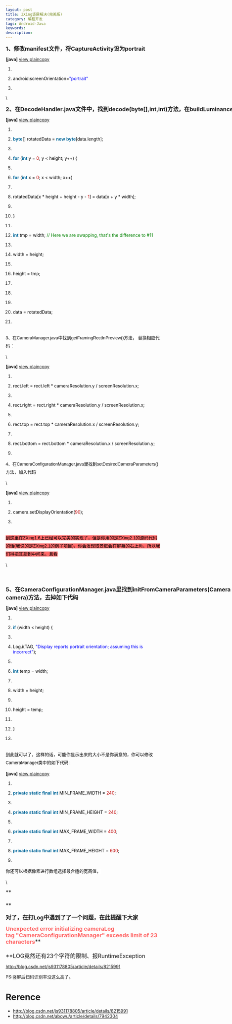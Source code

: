 ```yaml
---
layout: post
title: ZXing竖屏解决(完美版)
category: 编程开发
tags: Android-Java
keywords: 
description: 
---
```

<span style="WHITE-SPACE: pre"><span
style="FONT-SIZE: 18px">**1、修改manifest文件，将CaptureActivity设为portrait**</span></span>

<span style="WHITE-SPACE: pre"></span>

**[java]**<span class="Apple-converted-space"> </span>[view
plain](http://blog.csdn.net/js931178805/article/details/8215991# "view plain")[copy](http://blog.csdn.net/js931178805/article/details/8215991# "copy")

1.  

2.  <span
    style="BORDER-BOTTOM: medium none; BORDER-LEFT: medium none; PADDING-BOTTOM: 0px; MARGIN: 0px; PADDING-LEFT: 0px; PADDING-RIGHT: 0px; COLOR: black; BORDER-TOP: medium none; BORDER-RIGHT: medium none; PADDING-TOP: 0px"><span
    style="BORDER-BOTTOM: medium none; BORDER-LEFT: medium none; PADDING-BOTTOM: 0px; MARGIN: 0px; PADDING-LEFT: 0px; PADDING-RIGHT: 0px; COLOR: black; BORDER-TOP: medium none; BORDER-RIGHT: medium none; PADDING-TOP: 0px">android:screenOrientation=</span><span
    class="string"
    style="BORDER-BOTTOM: medium none; BORDER-LEFT: medium none; PADDING-BOTTOM: 0px; MARGIN: 0px; PADDING-LEFT: 0px; PADDING-RIGHT: 0px; COLOR: blue; BORDER-TOP: medium none; BORDER-RIGHT: medium none; PADDING-TOP: 0px">"portrait"</span><span
    style="BORDER-BOTTOM: medium none; BORDER-LEFT: medium none; PADDING-BOTTOM: 0px; MARGIN: 0px; PADDING-LEFT: 0px; PADDING-RIGHT: 0px; COLOR: black; BORDER-TOP: medium none; BORDER-RIGHT: medium none; PADDING-TOP: 0px">  </span></span>

3.   

\

<span style="WHITE-SPACE: pre"><span
style="FONT-SIZE: 18px">**2、在DecodeHandler.java文件中，找到decode(byte[],int,int)方法，在buildLuminanceSource调用前，加上如下：**</span></span>

<span style="WHITE-SPACE: pre"><span
style="FONT-SIZE: 18px"></span></span>

**[java]**<span class="Apple-converted-space"> </span>[view
plain](http://blog.csdn.net/js931178805/article/details/8215991# "view plain")[copy](http://blog.csdn.net/js931178805/article/details/8215991# "copy")

1.  

2.  <span
    style="BORDER-BOTTOM: medium none; BORDER-LEFT: medium none; PADDING-BOTTOM: 0px; MARGIN: 0px; PADDING-LEFT: 0px; PADDING-RIGHT: 0px; COLOR: black; BORDER-TOP: medium none; BORDER-RIGHT: medium none; PADDING-TOP: 0px"><span
    class="keyword"
    style="BORDER-BOTTOM: medium none; BORDER-LEFT: medium none; PADDING-BOTTOM: 0px; MARGIN: 0px; PADDING-LEFT: 0px; PADDING-RIGHT: 0px; COLOR: #006699; BORDER-TOP: medium none; FONT-WEIGHT: bold; BORDER-RIGHT: medium none; PADDING-TOP: 0px">byte</span><span
    style="BORDER-BOTTOM: medium none; BORDER-LEFT: medium none; PADDING-BOTTOM: 0px; MARGIN: 0px; PADDING-LEFT: 0px; PADDING-RIGHT: 0px; COLOR: black; BORDER-TOP: medium none; BORDER-RIGHT: medium none; PADDING-TOP: 0px">[] rotatedData = </span><span
    class="keyword"
    style="BORDER-BOTTOM: medium none; BORDER-LEFT: medium none; PADDING-BOTTOM: 0px; MARGIN: 0px; PADDING-LEFT: 0px; PADDING-RIGHT: 0px; COLOR: #006699; BORDER-TOP: medium none; FONT-WEIGHT: bold; BORDER-RIGHT: medium none; PADDING-TOP: 0px">new</span><span
    style="BORDER-BOTTOM: medium none; BORDER-LEFT: medium none; PADDING-BOTTOM: 0px; MARGIN: 0px; PADDING-LEFT: 0px; PADDING-RIGHT: 0px; COLOR: black; BORDER-TOP: medium none; BORDER-RIGHT: medium none; PADDING-TOP: 0px"> </span><span
    class="keyword"
    style="BORDER-BOTTOM: medium none; BORDER-LEFT: medium none; PADDING-BOTTOM: 0px; MARGIN: 0px; PADDING-LEFT: 0px; PADDING-RIGHT: 0px; COLOR: #006699; BORDER-TOP: medium none; FONT-WEIGHT: bold; BORDER-RIGHT: medium none; PADDING-TOP: 0px">byte</span><span
    style="BORDER-BOTTOM: medium none; BORDER-LEFT: medium none; PADDING-BOTTOM: 0px; MARGIN: 0px; PADDING-LEFT: 0px; PADDING-RIGHT: 0px; COLOR: black; BORDER-TOP: medium none; BORDER-RIGHT: medium none; PADDING-TOP: 0px">[data.length];  </span></span>

3.  

4.  <span
    style="BORDER-BOTTOM: medium none; BORDER-LEFT: medium none; PADDING-BOTTOM: 0px; MARGIN: 0px; PADDING-LEFT: 0px; PADDING-RIGHT: 0px; COLOR: black; BORDER-TOP: medium none; BORDER-RIGHT: medium none; PADDING-TOP: 0px">    <span
    class="keyword"
    style="BORDER-BOTTOM: medium none; BORDER-LEFT: medium none; PADDING-BOTTOM: 0px; MARGIN: 0px; PADDING-LEFT: 0px; PADDING-RIGHT: 0px; COLOR: #006699; BORDER-TOP: medium none; FONT-WEIGHT: bold; BORDER-RIGHT: medium none; PADDING-TOP: 0px">for</span><span
    style="BORDER-BOTTOM: medium none; BORDER-LEFT: medium none; PADDING-BOTTOM: 0px; MARGIN: 0px; PADDING-LEFT: 0px; PADDING-RIGHT: 0px; COLOR: black; BORDER-TOP: medium none; BORDER-RIGHT: medium none; PADDING-TOP: 0px"> (</span><span
    class="keyword"
    style="BORDER-BOTTOM: medium none; BORDER-LEFT: medium none; PADDING-BOTTOM: 0px; MARGIN: 0px; PADDING-LEFT: 0px; PADDING-RIGHT: 0px; COLOR: #006699; BORDER-TOP: medium none; FONT-WEIGHT: bold; BORDER-RIGHT: medium none; PADDING-TOP: 0px">int</span><span
    style="BORDER-BOTTOM: medium none; BORDER-LEFT: medium none; PADDING-BOTTOM: 0px; MARGIN: 0px; PADDING-LEFT: 0px; PADDING-RIGHT: 0px; COLOR: black; BORDER-TOP: medium none; BORDER-RIGHT: medium none; PADDING-TOP: 0px"> y = </span><span
    class="number"
    style="BORDER-BOTTOM: medium none; BORDER-LEFT: medium none; PADDING-BOTTOM: 0px; MARGIN: 0px; PADDING-LEFT: 0px; PADDING-RIGHT: 0px; COLOR: #c00000; BORDER-TOP: medium none; BORDER-RIGHT: medium none; PADDING-TOP: 0px">0</span><span
    style="BORDER-BOTTOM: medium none; BORDER-LEFT: medium none; PADDING-BOTTOM: 0px; MARGIN: 0px; PADDING-LEFT: 0px; PADDING-RIGHT: 0px; COLOR: black; BORDER-TOP: medium none; BORDER-RIGHT: medium none; PADDING-TOP: 0px">; y \< height; y++) {  </span></span>

5.  

6.  <span
    style="BORDER-BOTTOM: medium none; BORDER-LEFT: medium none; PADDING-BOTTOM: 0px; MARGIN: 0px; PADDING-LEFT: 0px; PADDING-RIGHT: 0px; COLOR: black; BORDER-TOP: medium none; BORDER-RIGHT: medium none; PADDING-TOP: 0px">        <span
    class="keyword"
    style="BORDER-BOTTOM: medium none; BORDER-LEFT: medium none; PADDING-BOTTOM: 0px; MARGIN: 0px; PADDING-LEFT: 0px; PADDING-RIGHT: 0px; COLOR: #006699; BORDER-TOP: medium none; FONT-WEIGHT: bold; BORDER-RIGHT: medium none; PADDING-TOP: 0px">for</span><span
    style="BORDER-BOTTOM: medium none; BORDER-LEFT: medium none; PADDING-BOTTOM: 0px; MARGIN: 0px; PADDING-LEFT: 0px; PADDING-RIGHT: 0px; COLOR: black; BORDER-TOP: medium none; BORDER-RIGHT: medium none; PADDING-TOP: 0px"> (</span><span
    class="keyword"
    style="BORDER-BOTTOM: medium none; BORDER-LEFT: medium none; PADDING-BOTTOM: 0px; MARGIN: 0px; PADDING-LEFT: 0px; PADDING-RIGHT: 0px; COLOR: #006699; BORDER-TOP: medium none; FONT-WEIGHT: bold; BORDER-RIGHT: medium none; PADDING-TOP: 0px">int</span><span
    style="BORDER-BOTTOM: medium none; BORDER-LEFT: medium none; PADDING-BOTTOM: 0px; MARGIN: 0px; PADDING-LEFT: 0px; PADDING-RIGHT: 0px; COLOR: black; BORDER-TOP: medium none; BORDER-RIGHT: medium none; PADDING-TOP: 0px"> x = </span><span
    class="number"
    style="BORDER-BOTTOM: medium none; BORDER-LEFT: medium none; PADDING-BOTTOM: 0px; MARGIN: 0px; PADDING-LEFT: 0px; PADDING-RIGHT: 0px; COLOR: #c00000; BORDER-TOP: medium none; BORDER-RIGHT: medium none; PADDING-TOP: 0px">0</span><span
    style="BORDER-BOTTOM: medium none; BORDER-LEFT: medium none; PADDING-BOTTOM: 0px; MARGIN: 0px; PADDING-LEFT: 0px; PADDING-RIGHT: 0px; COLOR: black; BORDER-TOP: medium none; BORDER-RIGHT: medium none; PADDING-TOP: 0px">; x \< width; x++)  </span></span>

7.  

8.  <span
    style="BORDER-BOTTOM: medium none; BORDER-LEFT: medium none; PADDING-BOTTOM: 0px; MARGIN: 0px; PADDING-LEFT: 0px; PADDING-RIGHT: 0px; COLOR: black; BORDER-TOP: medium none; BORDER-RIGHT: medium none; PADDING-TOP: 0px">        rotatedData[x \* height + height - y - <span
    class="number"
    style="BORDER-BOTTOM: medium none; BORDER-LEFT: medium none; PADDING-BOTTOM: 0px; MARGIN: 0px; PADDING-LEFT: 0px; PADDING-RIGHT: 0px; COLOR: #c00000; BORDER-TOP: medium none; BORDER-RIGHT: medium none; PADDING-TOP: 0px">1</span><span
    style="BORDER-BOTTOM: medium none; BORDER-LEFT: medium none; PADDING-BOTTOM: 0px; MARGIN: 0px; PADDING-LEFT: 0px; PADDING-RIGHT: 0px; COLOR: black; BORDER-TOP: medium none; BORDER-RIGHT: medium none; PADDING-TOP: 0px">] = data[x + y \* width];  </span></span>

9.  

10. <span
    style="BORDER-BOTTOM: medium none; BORDER-LEFT: medium none; PADDING-BOTTOM: 0px; MARGIN: 0px; PADDING-LEFT: 0px; PADDING-RIGHT: 0px; COLOR: black; BORDER-TOP: medium none; BORDER-RIGHT: medium none; PADDING-TOP: 0px">    }  </span>

11. 

12. <span
    style="BORDER-BOTTOM: medium none; BORDER-LEFT: medium none; PADDING-BOTTOM: 0px; MARGIN: 0px; PADDING-LEFT: 0px; PADDING-RIGHT: 0px; COLOR: black; BORDER-TOP: medium none; BORDER-RIGHT: medium none; PADDING-TOP: 0px">    <span
    class="keyword"
    style="BORDER-BOTTOM: medium none; BORDER-LEFT: medium none; PADDING-BOTTOM: 0px; MARGIN: 0px; PADDING-LEFT: 0px; PADDING-RIGHT: 0px; COLOR: #006699; BORDER-TOP: medium none; FONT-WEIGHT: bold; BORDER-RIGHT: medium none; PADDING-TOP: 0px">int</span><span
    style="BORDER-BOTTOM: medium none; BORDER-LEFT: medium none; PADDING-BOTTOM: 0px; MARGIN: 0px; PADDING-LEFT: 0px; PADDING-RIGHT: 0px; COLOR: black; BORDER-TOP: medium none; BORDER-RIGHT: medium none; PADDING-TOP: 0px"> tmp = width; </span><span
    class="comment"
    style="BORDER-BOTTOM: medium none; BORDER-LEFT: medium none; PADDING-BOTTOM: 0px; MARGIN: 0px; PADDING-LEFT: 0px; PADDING-RIGHT: 0px; COLOR: #008200; BORDER-TOP: medium none; BORDER-RIGHT: medium none; PADDING-TOP: 0px">// Here we are swapping, that's the difference to \#11</span><span
    style="BORDER-BOTTOM: medium none; BORDER-LEFT: medium none; PADDING-BOTTOM: 0px; MARGIN: 0px; PADDING-LEFT: 0px; PADDING-RIGHT: 0px; COLOR: black; BORDER-TOP: medium none; BORDER-RIGHT: medium none; PADDING-TOP: 0px">  </span></span>

13. 

14. <span
    style="BORDER-BOTTOM: medium none; BORDER-LEFT: medium none; PADDING-BOTTOM: 0px; MARGIN: 0px; PADDING-LEFT: 0px; PADDING-RIGHT: 0px; COLOR: black; BORDER-TOP: medium none; BORDER-RIGHT: medium none; PADDING-TOP: 0px">    width = height;  </span>

15. 

16. <span
    style="BORDER-BOTTOM: medium none; BORDER-LEFT: medium none; PADDING-BOTTOM: 0px; MARGIN: 0px; PADDING-LEFT: 0px; PADDING-RIGHT: 0px; COLOR: black; BORDER-TOP: medium none; BORDER-RIGHT: medium none; PADDING-TOP: 0px">    height = tmp;  </span>

17. 

18. <span
    style="BORDER-BOTTOM: medium none; BORDER-LEFT: medium none; PADDING-BOTTOM: 0px; MARGIN: 0px; PADDING-LEFT: 0px; PADDING-RIGHT: 0px; COLOR: black; BORDER-TOP: medium none; BORDER-RIGHT: medium none; PADDING-TOP: 0px">  </span>

19. 

20. <span
    style="BORDER-BOTTOM: medium none; BORDER-LEFT: medium none; PADDING-BOTTOM: 0px; MARGIN: 0px; PADDING-LEFT: 0px; PADDING-RIGHT: 0px; COLOR: black; BORDER-TOP: medium none; BORDER-RIGHT: medium none; PADDING-TOP: 0px">    data = rotatedData;  </span>

21. 

\
<span
style="TEXT-ALIGN: left; WIDOWS: 2; TEXT-TRANSFORM: none; BACKGROUND-COLOR: #ffffff; TEXT-INDENT: 0px; FONT: 14px/26px Arial; WHITE-SPACE: pre; ORPHANS: 2; LETTER-SPACING: normal; COLOR: #000000; WORD-SPACING: 0px; webkit-text-size-adjust: auto; webkit-text-stroke-width: 0px"></span><span
style="TEXT-ALIGN: left; WIDOWS: 2; TEXT-TRANSFORM: none; BACKGROUND-COLOR: #ffffff; TEXT-INDENT: 0px; DISPLAY: inline !important; FONT: 14px/26px Arial; WHITE-SPACE: normal; ORPHANS: 2; FLOAT: none; LETTER-SPACING: normal; COLOR: #000000; WORD-SPACING: 0px; webkit-text-size-adjust: auto; webkit-text-stroke-width: 0px">3、在CameraManager.java中找到getFramingRectInPreview()方法，
替换相应代码：</span>

\

<span style="WHITE-SPACE: pre"><span
style="FONT-SIZE: 18px"></span></span>

**[java]**<span class="Apple-converted-space"> </span>[view
plain](http://blog.csdn.net/js931178805/article/details/8215991# "view plain")[copy](http://blog.csdn.net/js931178805/article/details/8215991# "copy")

1.  

2.  <span
    style="BORDER-BOTTOM: medium none; BORDER-LEFT: medium none; PADDING-BOTTOM: 0px; MARGIN: 0px; PADDING-LEFT: 0px; PADDING-RIGHT: 0px; COLOR: black; BORDER-TOP: medium none; BORDER-RIGHT: medium none; PADDING-TOP: 0px"><span
    style="BORDER-BOTTOM: medium none; BORDER-LEFT: medium none; PADDING-BOTTOM: 0px; MARGIN: 0px; PADDING-LEFT: 0px; PADDING-RIGHT: 0px; COLOR: black; BORDER-TOP: medium none; BORDER-RIGHT: medium none; PADDING-TOP: 0px">rect.left = rect.left \* cameraResolution.y / screenResolution.x;  </span></span>

3.  

4.  <span
    style="BORDER-BOTTOM: medium none; BORDER-LEFT: medium none; PADDING-BOTTOM: 0px; MARGIN: 0px; PADDING-LEFT: 0px; PADDING-RIGHT: 0px; COLOR: black; BORDER-TOP: medium none; BORDER-RIGHT: medium none; PADDING-TOP: 0px">      rect.right = rect.right \* cameraResolution.y / screenResolution.x;  </span>

5.  

6.  <span
    style="BORDER-BOTTOM: medium none; BORDER-LEFT: medium none; PADDING-BOTTOM: 0px; MARGIN: 0px; PADDING-LEFT: 0px; PADDING-RIGHT: 0px; COLOR: black; BORDER-TOP: medium none; BORDER-RIGHT: medium none; PADDING-TOP: 0px">      rect.top = rect.top \* cameraResolution.x / screenResolution.y;  </span>

7.  

8.  <span
    style="BORDER-BOTTOM: medium none; BORDER-LEFT: medium none; PADDING-BOTTOM: 0px; MARGIN: 0px; PADDING-LEFT: 0px; PADDING-RIGHT: 0px; COLOR: black; BORDER-TOP: medium none; BORDER-RIGHT: medium none; PADDING-TOP: 0px">      rect.bottom = rect.bottom \* cameraResolution.x / screenResolution.y;  </span>

9.  

<span
style="TEXT-ALIGN: left; WIDOWS: 2; TEXT-TRANSFORM: none; BACKGROUND-COLOR: #ffffff; TEXT-INDENT: 0px; FONT: 14px/26px Arial; WHITE-SPACE: pre; ORPHANS: 2; LETTER-SPACING: normal; COLOR: #000000; WORD-SPACING: 0px; webkit-text-size-adjust: auto; webkit-text-stroke-width: 0px"></span><span
style="TEXT-ALIGN: left; WIDOWS: 2; TEXT-TRANSFORM: none; BACKGROUND-COLOR: #ffffff; TEXT-INDENT: 0px; DISPLAY: inline !important; FONT: 14px/26px Arial; WHITE-SPACE: normal; ORPHANS: 2; FLOAT: none; LETTER-SPACING: normal; COLOR: #000000; WORD-SPACING: 0px; webkit-text-size-adjust: auto; webkit-text-stroke-width: 0px">4、在CameraConfigurationManager.java里找到setDesiredCameraParameters()方法，加入代码</span>

\

<span style="WHITE-SPACE: pre"><span
style="FONT-SIZE: 18px"></span></span>

**[java]**<span class="Apple-converted-space"> </span>[view
plain](http://blog.csdn.net/js931178805/article/details/8215991# "view plain")[copy](http://blog.csdn.net/js931178805/article/details/8215991# "copy")

1.  

2.  <span
    style="BORDER-BOTTOM: medium none; BORDER-LEFT: medium none; PADDING-BOTTOM: 0px; MARGIN: 0px; PADDING-LEFT: 0px; PADDING-RIGHT: 0px; COLOR: black; BORDER-TOP: medium none; BORDER-RIGHT: medium none; PADDING-TOP: 0px"><span
    style="BORDER-BOTTOM: medium none; BORDER-LEFT: medium none; PADDING-BOTTOM: 0px; MARGIN: 0px; PADDING-LEFT: 0px; PADDING-RIGHT: 0px; COLOR: black; BORDER-TOP: medium none; BORDER-RIGHT: medium none; PADDING-TOP: 0px">camera.setDisplayOrientation(</span><span
    class="number"
    style="BORDER-BOTTOM: medium none; BORDER-LEFT: medium none; PADDING-BOTTOM: 0px; MARGIN: 0px; PADDING-LEFT: 0px; PADDING-RIGHT: 0px; COLOR: #c00000; BORDER-TOP: medium none; BORDER-RIGHT: medium none; PADDING-TOP: 0px">90</span><span
    style="BORDER-BOTTOM: medium none; BORDER-LEFT: medium none; PADDING-BOTTOM: 0px; MARGIN: 0px; PADDING-LEFT: 0px; PADDING-RIGHT: 0px; COLOR: black; BORDER-TOP: medium none; BORDER-RIGHT: medium none; PADDING-TOP: 0px">);  </span></span>

3.  

\
<span
style="TEXT-ALIGN: left; WIDOWS: 2; TEXT-TRANSFORM: none; BACKGROUND-COLOR: #ffffff; TEXT-INDENT: 0px; FONT: 14px/26px Arial; WHITE-SPACE: pre; ORPHANS: 2; LETTER-SPACING: normal; COLOR: #000000; WORD-SPACING: 0px; webkit-text-size-adjust: auto; webkit-text-stroke-width: 0px"></span><span
style="TEXT-ALIGN: left; WIDOWS: 2; TEXT-TRANSFORM: none; BACKGROUND-COLOR: #ff6666; TEXT-INDENT: 0px; FONT: 14px/26px Arial; WHITE-SPACE: normal; ORPHANS: 2; LETTER-SPACING: normal; COLOR: #000000; WORD-SPACING: 0px; webkit-text-size-adjust: auto; webkit-text-stroke-width: 0px">到这里在ZXing1.6上已经可以完美的实现了，但是你用的是ZXing2.1的源码代码的话(我说的是ZXing2.1的例子项目)，你会发现取景框会在屏幕的右上角，所以我们得把其拿到中间来。且看</span><span
style="TEXT-ALIGN: left; WIDOWS: 2; TEXT-TRANSFORM: none; BACKGROUND-COLOR: #ffffff; TEXT-INDENT: 0px; DISPLAY: inline !important; FONT: 14px/26px Arial; WHITE-SPACE: normal; ORPHANS: 2; FLOAT: none; LETTER-SPACING: normal; COLOR: #000000; WORD-SPACING: 0px; webkit-text-size-adjust: auto; webkit-text-stroke-width: 0px"></span>

\

<span style="WHITE-SPACE: pre"><span style="FONT-SIZE: 18px">**<span
style="WHITE-SPACE: pre"></span>\
<span
style="WHITE-SPACE: pre"></span>5、在CameraConfigurationManager.java里找到initFromCameraParameters(Camera
camera)方法，去掉如下代码**</span></span>

<span style="WHITE-SPACE: pre"><span
style="FONT-SIZE: 18px"></span></span>

**[java]**<span class="Apple-converted-space"> </span>[view
plain](http://blog.csdn.net/js931178805/article/details/8215991# "view plain")[copy](http://blog.csdn.net/js931178805/article/details/8215991# "copy")

1.  

2.  <span
    style="BORDER-BOTTOM: medium none; BORDER-LEFT: medium none; PADDING-BOTTOM: 0px; MARGIN: 0px; PADDING-LEFT: 0px; PADDING-RIGHT: 0px; COLOR: black; BORDER-TOP: medium none; BORDER-RIGHT: medium none; PADDING-TOP: 0px"><span
    class="keyword"
    style="BORDER-BOTTOM: medium none; BORDER-LEFT: medium none; PADDING-BOTTOM: 0px; MARGIN: 0px; PADDING-LEFT: 0px; PADDING-RIGHT: 0px; COLOR: #006699; BORDER-TOP: medium none; FONT-WEIGHT: bold; BORDER-RIGHT: medium none; PADDING-TOP: 0px">if</span><span
    style="BORDER-BOTTOM: medium none; BORDER-LEFT: medium none; PADDING-BOTTOM: 0px; MARGIN: 0px; PADDING-LEFT: 0px; PADDING-RIGHT: 0px; COLOR: black; BORDER-TOP: medium none; BORDER-RIGHT: medium none; PADDING-TOP: 0px"> (width \< height) {  </span></span>

3.  

4.  <span
    style="BORDER-BOTTOM: medium none; BORDER-LEFT: medium none; PADDING-BOTTOM: 0px; MARGIN: 0px; PADDING-LEFT: 0px; PADDING-RIGHT: 0px; COLOR: black; BORDER-TOP: medium none; BORDER-RIGHT: medium none; PADDING-TOP: 0px">    Log.i(TAG, <span
    class="string"
    style="BORDER-BOTTOM: medium none; BORDER-LEFT: medium none; PADDING-BOTTOM: 0px; MARGIN: 0px; PADDING-LEFT: 0px; PADDING-RIGHT: 0px; COLOR: blue; BORDER-TOP: medium none; BORDER-RIGHT: medium none; PADDING-TOP: 0px">"Display reports portrait orientation; assuming this is incorrect"</span><span
    style="BORDER-BOTTOM: medium none; BORDER-LEFT: medium none; PADDING-BOTTOM: 0px; MARGIN: 0px; PADDING-LEFT: 0px; PADDING-RIGHT: 0px; COLOR: black; BORDER-TOP: medium none; BORDER-RIGHT: medium none; PADDING-TOP: 0px">);   </span></span>

5.  

6.  <span
    style="BORDER-BOTTOM: medium none; BORDER-LEFT: medium none; PADDING-BOTTOM: 0px; MARGIN: 0px; PADDING-LEFT: 0px; PADDING-RIGHT: 0px; COLOR: black; BORDER-TOP: medium none; BORDER-RIGHT: medium none; PADDING-TOP: 0px">    <span
    class="keyword"
    style="BORDER-BOTTOM: medium none; BORDER-LEFT: medium none; PADDING-BOTTOM: 0px; MARGIN: 0px; PADDING-LEFT: 0px; PADDING-RIGHT: 0px; COLOR: #006699; BORDER-TOP: medium none; FONT-WEIGHT: bold; BORDER-RIGHT: medium none; PADDING-TOP: 0px">int</span><span
    style="BORDER-BOTTOM: medium none; BORDER-LEFT: medium none; PADDING-BOTTOM: 0px; MARGIN: 0px; PADDING-LEFT: 0px; PADDING-RIGHT: 0px; COLOR: black; BORDER-TOP: medium none; BORDER-RIGHT: medium none; PADDING-TOP: 0px"> temp = width;  </span></span>

7.  

8.  <span
    style="BORDER-BOTTOM: medium none; BORDER-LEFT: medium none; PADDING-BOTTOM: 0px; MARGIN: 0px; PADDING-LEFT: 0px; PADDING-RIGHT: 0px; COLOR: black; BORDER-TOP: medium none; BORDER-RIGHT: medium none; PADDING-TOP: 0px">    width = height;  </span>

9.  

10. <span
    style="BORDER-BOTTOM: medium none; BORDER-LEFT: medium none; PADDING-BOTTOM: 0px; MARGIN: 0px; PADDING-LEFT: 0px; PADDING-RIGHT: 0px; COLOR: black; BORDER-TOP: medium none; BORDER-RIGHT: medium none; PADDING-TOP: 0px">    height = temp;  </span>

11. 

12. <span
    style="BORDER-BOTTOM: medium none; BORDER-LEFT: medium none; PADDING-BOTTOM: 0px; MARGIN: 0px; PADDING-LEFT: 0px; PADDING-RIGHT: 0px; COLOR: black; BORDER-TOP: medium none; BORDER-RIGHT: medium none; PADDING-TOP: 0px">}  </span>

13. 

\
<span
style="TEXT-ALIGN: left; WIDOWS: 2; TEXT-TRANSFORM: none; BACKGROUND-COLOR: #ffffff; TEXT-INDENT: 0px; FONT: 14px/26px Arial; WHITE-SPACE: pre; ORPHANS: 2; LETTER-SPACING: normal; COLOR: #000000; WORD-SPACING: 0px; webkit-text-size-adjust: auto; webkit-text-stroke-width: 0px"></span><span
style="TEXT-ALIGN: left; WIDOWS: 2; TEXT-TRANSFORM: none; BACKGROUND-COLOR: #ffffff; TEXT-INDENT: 0px; DISPLAY: inline !important; FONT: 14px/26px Arial; WHITE-SPACE: normal; ORPHANS: 2; FLOAT: none; LETTER-SPACING: normal; COLOR: #000000; WORD-SPACING: 0px; webkit-text-size-adjust: auto; webkit-text-stroke-width: 0px">到此就可以了，这样的话，可能你显示出来的大小不是你满意的，你可以修改CameraManager类中的如下代码:</span>

**[java]**<span class="Apple-converted-space"> </span>[view
plain](http://blog.csdn.net/js931178805/article/details/8215991# "view plain")[copy](http://blog.csdn.net/js931178805/article/details/8215991# "copy")

1.  

2.  <span
    style="BORDER-BOTTOM: medium none; BORDER-LEFT: medium none; PADDING-BOTTOM: 0px; MARGIN: 0px; PADDING-LEFT: 0px; PADDING-RIGHT: 0px; COLOR: black; BORDER-TOP: medium none; BORDER-RIGHT: medium none; PADDING-TOP: 0px"><span
    class="keyword"
    style="BORDER-BOTTOM: medium none; BORDER-LEFT: medium none; PADDING-BOTTOM: 0px; MARGIN: 0px; PADDING-LEFT: 0px; PADDING-RIGHT: 0px; COLOR: #006699; BORDER-TOP: medium none; FONT-WEIGHT: bold; BORDER-RIGHT: medium none; PADDING-TOP: 0px">private</span><span
    style="BORDER-BOTTOM: medium none; BORDER-LEFT: medium none; PADDING-BOTTOM: 0px; MARGIN: 0px; PADDING-LEFT: 0px; PADDING-RIGHT: 0px; COLOR: black; BORDER-TOP: medium none; BORDER-RIGHT: medium none; PADDING-TOP: 0px"> </span><span
    class="keyword"
    style="BORDER-BOTTOM: medium none; BORDER-LEFT: medium none; PADDING-BOTTOM: 0px; MARGIN: 0px; PADDING-LEFT: 0px; PADDING-RIGHT: 0px; COLOR: #006699; BORDER-TOP: medium none; FONT-WEIGHT: bold; BORDER-RIGHT: medium none; PADDING-TOP: 0px">static</span><span
    style="BORDER-BOTTOM: medium none; BORDER-LEFT: medium none; PADDING-BOTTOM: 0px; MARGIN: 0px; PADDING-LEFT: 0px; PADDING-RIGHT: 0px; COLOR: black; BORDER-TOP: medium none; BORDER-RIGHT: medium none; PADDING-TOP: 0px"> </span><span
    class="keyword"
    style="BORDER-BOTTOM: medium none; BORDER-LEFT: medium none; PADDING-BOTTOM: 0px; MARGIN: 0px; PADDING-LEFT: 0px; PADDING-RIGHT: 0px; COLOR: #006699; BORDER-TOP: medium none; FONT-WEIGHT: bold; BORDER-RIGHT: medium none; PADDING-TOP: 0px">final</span><span
    style="BORDER-BOTTOM: medium none; BORDER-LEFT: medium none; PADDING-BOTTOM: 0px; MARGIN: 0px; PADDING-LEFT: 0px; PADDING-RIGHT: 0px; COLOR: black; BORDER-TOP: medium none; BORDER-RIGHT: medium none; PADDING-TOP: 0px"> </span><span
    class="keyword"
    style="BORDER-BOTTOM: medium none; BORDER-LEFT: medium none; PADDING-BOTTOM: 0px; MARGIN: 0px; PADDING-LEFT: 0px; PADDING-RIGHT: 0px; COLOR: #006699; BORDER-TOP: medium none; FONT-WEIGHT: bold; BORDER-RIGHT: medium none; PADDING-TOP: 0px">int</span><span
    style="BORDER-BOTTOM: medium none; BORDER-LEFT: medium none; PADDING-BOTTOM: 0px; MARGIN: 0px; PADDING-LEFT: 0px; PADDING-RIGHT: 0px; COLOR: black; BORDER-TOP: medium none; BORDER-RIGHT: medium none; PADDING-TOP: 0px"> MIN\_FRAME\_WIDTH = </span><span
    class="number"
    style="BORDER-BOTTOM: medium none; BORDER-LEFT: medium none; PADDING-BOTTOM: 0px; MARGIN: 0px; PADDING-LEFT: 0px; PADDING-RIGHT: 0px; COLOR: #c00000; BORDER-TOP: medium none; BORDER-RIGHT: medium none; PADDING-TOP: 0px">240</span><span
    style="BORDER-BOTTOM: medium none; BORDER-LEFT: medium none; PADDING-BOTTOM: 0px; MARGIN: 0px; PADDING-LEFT: 0px; PADDING-RIGHT: 0px; COLOR: black; BORDER-TOP: medium none; BORDER-RIGHT: medium none; PADDING-TOP: 0px">;  </span></span>

3.  

4.  <span
    style="BORDER-BOTTOM: medium none; BORDER-LEFT: medium none; PADDING-BOTTOM: 0px; MARGIN: 0px; PADDING-LEFT: 0px; PADDING-RIGHT: 0px; COLOR: black; BORDER-TOP: medium none; BORDER-RIGHT: medium none; PADDING-TOP: 0px">  <span
    class="keyword"
    style="BORDER-BOTTOM: medium none; BORDER-LEFT: medium none; PADDING-BOTTOM: 0px; MARGIN: 0px; PADDING-LEFT: 0px; PADDING-RIGHT: 0px; COLOR: #006699; BORDER-TOP: medium none; FONT-WEIGHT: bold; BORDER-RIGHT: medium none; PADDING-TOP: 0px">private</span><span
    style="BORDER-BOTTOM: medium none; BORDER-LEFT: medium none; PADDING-BOTTOM: 0px; MARGIN: 0px; PADDING-LEFT: 0px; PADDING-RIGHT: 0px; COLOR: black; BORDER-TOP: medium none; BORDER-RIGHT: medium none; PADDING-TOP: 0px"> </span><span
    class="keyword"
    style="BORDER-BOTTOM: medium none; BORDER-LEFT: medium none; PADDING-BOTTOM: 0px; MARGIN: 0px; PADDING-LEFT: 0px; PADDING-RIGHT: 0px; COLOR: #006699; BORDER-TOP: medium none; FONT-WEIGHT: bold; BORDER-RIGHT: medium none; PADDING-TOP: 0px">static</span><span
    style="BORDER-BOTTOM: medium none; BORDER-LEFT: medium none; PADDING-BOTTOM: 0px; MARGIN: 0px; PADDING-LEFT: 0px; PADDING-RIGHT: 0px; COLOR: black; BORDER-TOP: medium none; BORDER-RIGHT: medium none; PADDING-TOP: 0px"> </span><span
    class="keyword"
    style="BORDER-BOTTOM: medium none; BORDER-LEFT: medium none; PADDING-BOTTOM: 0px; MARGIN: 0px; PADDING-LEFT: 0px; PADDING-RIGHT: 0px; COLOR: #006699; BORDER-TOP: medium none; FONT-WEIGHT: bold; BORDER-RIGHT: medium none; PADDING-TOP: 0px">final</span><span
    style="BORDER-BOTTOM: medium none; BORDER-LEFT: medium none; PADDING-BOTTOM: 0px; MARGIN: 0px; PADDING-LEFT: 0px; PADDING-RIGHT: 0px; COLOR: black; BORDER-TOP: medium none; BORDER-RIGHT: medium none; PADDING-TOP: 0px"> </span><span
    class="keyword"
    style="BORDER-BOTTOM: medium none; BORDER-LEFT: medium none; PADDING-BOTTOM: 0px; MARGIN: 0px; PADDING-LEFT: 0px; PADDING-RIGHT: 0px; COLOR: #006699; BORDER-TOP: medium none; FONT-WEIGHT: bold; BORDER-RIGHT: medium none; PADDING-TOP: 0px">int</span><span
    style="BORDER-BOTTOM: medium none; BORDER-LEFT: medium none; PADDING-BOTTOM: 0px; MARGIN: 0px; PADDING-LEFT: 0px; PADDING-RIGHT: 0px; COLOR: black; BORDER-TOP: medium none; BORDER-RIGHT: medium none; PADDING-TOP: 0px"> MIN\_FRAME\_HEIGHT = </span><span
    class="number"
    style="BORDER-BOTTOM: medium none; BORDER-LEFT: medium none; PADDING-BOTTOM: 0px; MARGIN: 0px; PADDING-LEFT: 0px; PADDING-RIGHT: 0px; COLOR: #c00000; BORDER-TOP: medium none; BORDER-RIGHT: medium none; PADDING-TOP: 0px">240</span><span
    style="BORDER-BOTTOM: medium none; BORDER-LEFT: medium none; PADDING-BOTTOM: 0px; MARGIN: 0px; PADDING-LEFT: 0px; PADDING-RIGHT: 0px; COLOR: black; BORDER-TOP: medium none; BORDER-RIGHT: medium none; PADDING-TOP: 0px">;  </span></span>

5.  

6.  <span
    style="BORDER-BOTTOM: medium none; BORDER-LEFT: medium none; PADDING-BOTTOM: 0px; MARGIN: 0px; PADDING-LEFT: 0px; PADDING-RIGHT: 0px; COLOR: black; BORDER-TOP: medium none; BORDER-RIGHT: medium none; PADDING-TOP: 0px">  <span
    class="keyword"
    style="BORDER-BOTTOM: medium none; BORDER-LEFT: medium none; PADDING-BOTTOM: 0px; MARGIN: 0px; PADDING-LEFT: 0px; PADDING-RIGHT: 0px; COLOR: #006699; BORDER-TOP: medium none; FONT-WEIGHT: bold; BORDER-RIGHT: medium none; PADDING-TOP: 0px">private</span><span
    style="BORDER-BOTTOM: medium none; BORDER-LEFT: medium none; PADDING-BOTTOM: 0px; MARGIN: 0px; PADDING-LEFT: 0px; PADDING-RIGHT: 0px; COLOR: black; BORDER-TOP: medium none; BORDER-RIGHT: medium none; PADDING-TOP: 0px"> </span><span
    class="keyword"
    style="BORDER-BOTTOM: medium none; BORDER-LEFT: medium none; PADDING-BOTTOM: 0px; MARGIN: 0px; PADDING-LEFT: 0px; PADDING-RIGHT: 0px; COLOR: #006699; BORDER-TOP: medium none; FONT-WEIGHT: bold; BORDER-RIGHT: medium none; PADDING-TOP: 0px">static</span><span
    style="BORDER-BOTTOM: medium none; BORDER-LEFT: medium none; PADDING-BOTTOM: 0px; MARGIN: 0px; PADDING-LEFT: 0px; PADDING-RIGHT: 0px; COLOR: black; BORDER-TOP: medium none; BORDER-RIGHT: medium none; PADDING-TOP: 0px"> </span><span
    class="keyword"
    style="BORDER-BOTTOM: medium none; BORDER-LEFT: medium none; PADDING-BOTTOM: 0px; MARGIN: 0px; PADDING-LEFT: 0px; PADDING-RIGHT: 0px; COLOR: #006699; BORDER-TOP: medium none; FONT-WEIGHT: bold; BORDER-RIGHT: medium none; PADDING-TOP: 0px">final</span><span
    style="BORDER-BOTTOM: medium none; BORDER-LEFT: medium none; PADDING-BOTTOM: 0px; MARGIN: 0px; PADDING-LEFT: 0px; PADDING-RIGHT: 0px; COLOR: black; BORDER-TOP: medium none; BORDER-RIGHT: medium none; PADDING-TOP: 0px"> </span><span
    class="keyword"
    style="BORDER-BOTTOM: medium none; BORDER-LEFT: medium none; PADDING-BOTTOM: 0px; MARGIN: 0px; PADDING-LEFT: 0px; PADDING-RIGHT: 0px; COLOR: #006699; BORDER-TOP: medium none; FONT-WEIGHT: bold; BORDER-RIGHT: medium none; PADDING-TOP: 0px">int</span><span
    style="BORDER-BOTTOM: medium none; BORDER-LEFT: medium none; PADDING-BOTTOM: 0px; MARGIN: 0px; PADDING-LEFT: 0px; PADDING-RIGHT: 0px; COLOR: black; BORDER-TOP: medium none; BORDER-RIGHT: medium none; PADDING-TOP: 0px"> MAX\_FRAME\_WIDTH = </span><span
    class="number"
    style="BORDER-BOTTOM: medium none; BORDER-LEFT: medium none; PADDING-BOTTOM: 0px; MARGIN: 0px; PADDING-LEFT: 0px; PADDING-RIGHT: 0px; COLOR: #c00000; BORDER-TOP: medium none; BORDER-RIGHT: medium none; PADDING-TOP: 0px">400</span><span
    style="BORDER-BOTTOM: medium none; BORDER-LEFT: medium none; PADDING-BOTTOM: 0px; MARGIN: 0px; PADDING-LEFT: 0px; PADDING-RIGHT: 0px; COLOR: black; BORDER-TOP: medium none; BORDER-RIGHT: medium none; PADDING-TOP: 0px">;     </span></span>

7.  

8.  <span
    style="BORDER-BOTTOM: medium none; BORDER-LEFT: medium none; PADDING-BOTTOM: 0px; MARGIN: 0px; PADDING-LEFT: 0px; PADDING-RIGHT: 0px; COLOR: black; BORDER-TOP: medium none; BORDER-RIGHT: medium none; PADDING-TOP: 0px">  <span
    class="keyword"
    style="BORDER-BOTTOM: medium none; BORDER-LEFT: medium none; PADDING-BOTTOM: 0px; MARGIN: 0px; PADDING-LEFT: 0px; PADDING-RIGHT: 0px; COLOR: #006699; BORDER-TOP: medium none; FONT-WEIGHT: bold; BORDER-RIGHT: medium none; PADDING-TOP: 0px">private</span><span
    style="BORDER-BOTTOM: medium none; BORDER-LEFT: medium none; PADDING-BOTTOM: 0px; MARGIN: 0px; PADDING-LEFT: 0px; PADDING-RIGHT: 0px; COLOR: black; BORDER-TOP: medium none; BORDER-RIGHT: medium none; PADDING-TOP: 0px"> </span><span
    class="keyword"
    style="BORDER-BOTTOM: medium none; BORDER-LEFT: medium none; PADDING-BOTTOM: 0px; MARGIN: 0px; PADDING-LEFT: 0px; PADDING-RIGHT: 0px; COLOR: #006699; BORDER-TOP: medium none; FONT-WEIGHT: bold; BORDER-RIGHT: medium none; PADDING-TOP: 0px">static</span><span
    style="BORDER-BOTTOM: medium none; BORDER-LEFT: medium none; PADDING-BOTTOM: 0px; MARGIN: 0px; PADDING-LEFT: 0px; PADDING-RIGHT: 0px; COLOR: black; BORDER-TOP: medium none; BORDER-RIGHT: medium none; PADDING-TOP: 0px"> </span><span
    class="keyword"
    style="BORDER-BOTTOM: medium none; BORDER-LEFT: medium none; PADDING-BOTTOM: 0px; MARGIN: 0px; PADDING-LEFT: 0px; PADDING-RIGHT: 0px; COLOR: #006699; BORDER-TOP: medium none; FONT-WEIGHT: bold; BORDER-RIGHT: medium none; PADDING-TOP: 0px">final</span><span
    style="BORDER-BOTTOM: medium none; BORDER-LEFT: medium none; PADDING-BOTTOM: 0px; MARGIN: 0px; PADDING-LEFT: 0px; PADDING-RIGHT: 0px; COLOR: black; BORDER-TOP: medium none; BORDER-RIGHT: medium none; PADDING-TOP: 0px"> </span><span
    class="keyword"
    style="BORDER-BOTTOM: medium none; BORDER-LEFT: medium none; PADDING-BOTTOM: 0px; MARGIN: 0px; PADDING-LEFT: 0px; PADDING-RIGHT: 0px; COLOR: #006699; BORDER-TOP: medium none; FONT-WEIGHT: bold; BORDER-RIGHT: medium none; PADDING-TOP: 0px">int</span><span
    style="BORDER-BOTTOM: medium none; BORDER-LEFT: medium none; PADDING-BOTTOM: 0px; MARGIN: 0px; PADDING-LEFT: 0px; PADDING-RIGHT: 0px; COLOR: black; BORDER-TOP: medium none; BORDER-RIGHT: medium none; PADDING-TOP: 0px"> MAX\_FRAME\_HEIGHT = </span><span
    class="number"
    style="BORDER-BOTTOM: medium none; BORDER-LEFT: medium none; PADDING-BOTTOM: 0px; MARGIN: 0px; PADDING-LEFT: 0px; PADDING-RIGHT: 0px; COLOR: #c00000; BORDER-TOP: medium none; BORDER-RIGHT: medium none; PADDING-TOP: 0px">600</span><span
    style="BORDER-BOTTOM: medium none; BORDER-LEFT: medium none; PADDING-BOTTOM: 0px; MARGIN: 0px; PADDING-LEFT: 0px; PADDING-RIGHT: 0px; COLOR: black; BORDER-TOP: medium none; BORDER-RIGHT: medium none; PADDING-TOP: 0px">;  </span></span>

9.  

<span
style="TEXT-ALIGN: left; WIDOWS: 2; TEXT-TRANSFORM: none; BACKGROUND-COLOR: #ffffff; TEXT-INDENT: 0px; DISPLAY: inline !important; FONT: 14px/26px Arial; WHITE-SPACE: normal; ORPHANS: 2; FLOAT: none; LETTER-SPACING: normal; COLOR: #000000; WORD-SPACING: 0px; webkit-text-size-adjust: auto; webkit-text-stroke-width: 0px">你还可以根据像素进行数组选择最合适的宽高值，</span>

\

<span style="WHITE-SPACE: pre"><span style="FONT-SIZE: 18px">**\
**</span></span>

<span style="FONT-SIZE: 18px"><span
style="WHITE-SPACE: pre">**对了，在打Log中遇到了了一个问题，在此提醒下大家**</span></span>

<span style="FONT-SIZE: 18px"><span style="WHITE-SPACE: pre"><span
style="COLOR: #ff6666">**Unexpected error initializing cameraLog tag
"CameraConfigurationManager" exceeds limit of 23 characters**</span>**\
**LOG竟然还有23个字符的限制、报RuntimeException</span></span>

<http://blog.csdn.net/js931178805/article/details/8215991>

 

PS:竖屏后扫码识别率没这么高了。

# Rerence
* <http://blog.csdn.net/js931178805/article/details/8215991>
* <http://blog.csdn.net/abowu/article/details/7942304>





